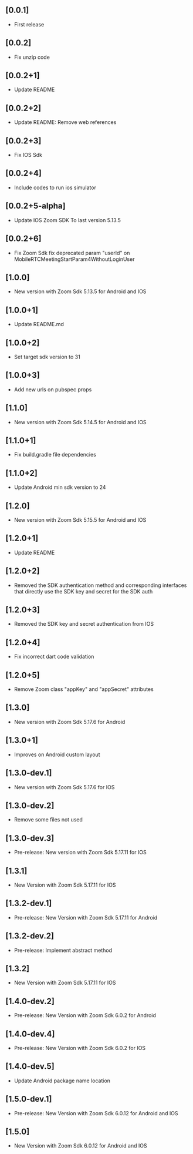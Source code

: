 ## [0.0.1]

* First release

## [0.0.2]

* Fix unzip code

## [0.0.2+1]

* Update README

## [0.0.2+2]

* Update README: Remove web references

## [0.0.2+3]

* Fix IOS Sdk

## [0.0.2+4]

* Include codes to run ios simulator

## [0.0.2+5-alpha]

* Update IOS Zoom SDK To last version 5.13.5

## [0.0.2+6]

* Fix Zoom Sdk fix deprecated param "userId" on MobileRTCMeetingStartParam4WithoutLoginUser

## [1.0.0]

* New version with Zoom Sdk 5.13.5 for Android and IOS

## [1.0.0+1]

* Update README.md

## [1.0.0+2]

* Set target sdk version to 31

## [1.0.0+3]

* Add new urls on pubspec props

## [1.1.0]

* New version with Zoom Sdk 5.14.5 for Android and IOS


## [1.1.0+1]

* Fix build.gradle file dependencies

## [1.1.0+2]

* Update Android min sdk version to 24

## [1.2.0]

* New version with Zoom Sdk 5.15.5 for Android and IOS

## [1.2.0+1]

* Update README

## [1.2.0+2]

* Removed the SDK authentication method and corresponding interfaces that directly use the SDK key and secret for the SDK auth

## [1.2.0+3]

* Removed the SDK key and secret authentication from IOS

## [1.2.0+4]

* Fix incorrect dart code validation

## [1.2.0+5]

* Remove Zoom class "appKey" and "appSecret" attributes

## [1.3.0]

* New version with Zoom Sdk 5.17.6 for Android

## [1.3.0+1] 

* Improves on Android custom layout

## [1.3.0-dev.1]

* New version with Zoom Sdk 5.17.6 for IOS

## [1.3.0-dev.2]

* Remove some files not used


## [1.3.0-dev.3]

* Pre-release: New version with Zoom Sdk 5.17.11 for IOS

## [1.3.1]
* New Version with Zoom Sdk 5.17.11 for IOS

## [1.3.2-dev.1]
* Pre-release: New Version with Zoom Sdk 5.17.11 for Android

## [1.3.2-dev.2]
* Pre-release: Implement abstract method

## [1.3.2]
* New Version with Zoom Sdk 5.17.11 for IOS

## [1.4.0-dev.2]
* Pre-release: New Version with Zoom Sdk 6.0.2 for Android

## [1.4.0-dev.4]
* Pre-release: New Version with Zoom Sdk 6.0.2 for IOS

## [1.4.0-dev.5]
* Update Android package name location

## [1.5.0-dev.1]
* Pre-release: New Version with Zoom Sdk 6.0.12 for Android and IOS

## [1.5.0]
* New Version with Zoom Sdk 6.0.12 for Android and IOS
